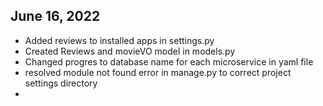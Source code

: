 ## June 16, 2022

- Added reviews to installed apps in settings.py
- Created Reviews and movieVO model in models.py
- Changed progres to database name for each microservice in yaml file
- resolved module not found error in manage.py to correct project settings directory
- 